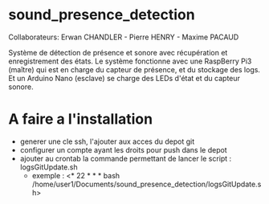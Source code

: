 # sound_presence_detection

Collaborateurs: Erwan CHANDLER - Pierre HENRY - Maxime PACAUD

Système de détection de présence et sonore avec récupération et enregistrement des états.
Le système fonctionne avec une RaspBerry Pi3 (maître) qui est en charge du capteur de présence, et du stockage des logs.
Et un Arduino Nano (esclave) se charge des LEDs d'état et du capteur sonore.

# A faire a l'installation
* generer une cle ssh, l'ajouter aux acces du depot git
* configurer un compte ayant les droits pour push dans le depot
* ajouter au crontab la commande permettant de lancer le script :  logsGitUpdate.sh
  - exemple : <* 22 * * * bash /home/user1/Documents/sound_presence_detection/logsGitUpdate.sh>
